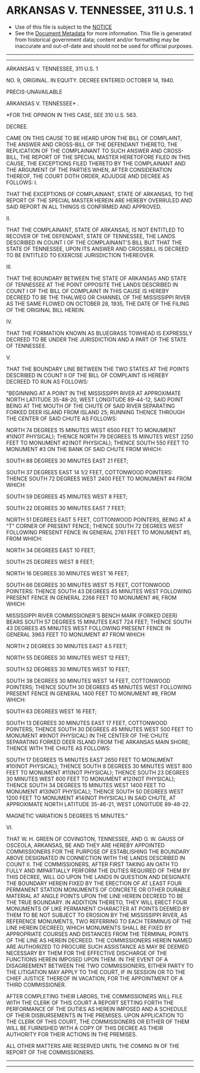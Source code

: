---
---

# ARKANSAS V. TENNESSEE, 311 U.S. 1

* Use of this file is subject to the [NOTICE](https://github.com/publicdocs/notice/blob/master/NOTICE)
* See the [Document Metadata](../../../) for more information.
  This file is generated from historical government data; content and/or formatting may be inaccurate and out-of-date and should not be used for official purposes.

----------
----------

ARKANSAS V. TENNESSEE, 311 U.S. 1

NO. 9, ORIGINAL.  IN EQUITY.  DECREE ENTERED OCTOBER 14, 1940.

PRECIS-UNAVAILABLE

ARKANSAS V. TENNESSEE\* .

\*FOR THE OPINION IN THIS CASE, SEE 310 U.S. 563.

DECREE.

CAME ON THIS CAUSE TO BE HEARD UPON THE BILL OF COMPLAINT, THE ANSWER AND CROSS-BILL OF THE DEFENDANT THERETO, THE REPLICATION OF THE COMPLAINANT TO SUCH ANSWER AND CROSS-BILL, THE REPORT OF THE SPECIAL MASTER HERETOFORE FILED IN THIS CAUSE, THE EXCEPTIONS FILED THERETO BY THE COMPLAINANT AND THE ARGUMENT OF THE PARTIES WHEN, AFTER CONSIDERATION THEREOF, THE COURT DOTH ORDER, ADJUDGE AND DECREE AS FOLLOWS: I.

THAT THE EXCEPTIONS OF COMPLAINANT, STATE OF ARKANSAS, TO THE REPORT OF THE SPECIAL MASTER HEREIN ARE HEREBY OVERRULED AND SAID REPORT IN ALL THINGS IS CONFIRMED AND APPROVED.

II.

THAT THE COMPLAINANT, STATE OF ARKANSAS, IS NOT ENTITLED TO RECOVER OF THE DEFENDANT, STATE OF TENNESSEE, THE LANDS DESCRIBED IN COUNT I OF THE COMPLAINANT'S BILL BUT THAT THE STATE OF TENNESSEE, UPON ITS ANSWER AND CROSSBILL IS DECREED TO BE ENTITLED TO EXERCISE JURISDICTION THEREOVER.

III.

THAT THE BOUNDARY BETWEEN THE STATE OF ARKANSAS AND STATE OF TENNESSEE AT THE POINT OPPOSITE THE LANDS DESCRIBED IN COUNT I OF THE BILL OF COMPLAINT IN THIS CAUSE IS HEREBY DECREED TO BE THE THALWEG OR CHANNEL OF THE MISSISSIPPI RIVER AS THE SAME FLOWED ON OCTOBER 28, 1935, THE DATE OF THE FILING OF THE ORIGINAL BILL HEREIN.

IV.

THAT THE FORMATION KNOWN AS BLUEGRASS TOWHEAD IS EXPRESSLY DECREED TO BE UNDER THE JURISDICTION AND A PART OF THE STATE OF TENNESSEE.

V.

THAT THE BOUNDARY LINE BETWEEN THE TWO STATES AT THE POINTS DESCRIBED IN COUNT II OF THE BILL OF COMPLAINT IS HEREBY DECREED TO RUN AS FOLLOWS:

"BEGINNING AT A POINT IN THE MISSISSIPPI RIVER AT APPROXIMATE NORTH LATITUDE 35-48-20, WEST LONGITUDE 89-44-12, SAID POINT BEING AT THE MOUTH OF THE CHUTE OF SAID RIVER SEPARATING FORKED DEER ISLAND FROM ISLAND 25; RUNNING THENCE THROUGH THE CENTER OF SAID CHUTE AS FOLLOWS:

NORTH 74 DEGREES 15 MINUTES WEST 6500 FEET TO MONUMENT #1(NOT PHYSICAL); THENCE NORTH 79 DEGREES 15 MINUTES WEST 2250 FEET TO MONUMENT #2(NOT PHYSICAL); THENCE SOUTH 550 FEET TO MONUMENT #3 ON THE BANK OF SAID CHUTE FROM WHICH:

SOUTH 88 DEGREES 30 MINUTES EAST 21 FEET;

SOUTH 37 DEGREES EAST 14 1/2 FEET, COTTONWOOD POINTERS:  THENCE SOUTH 72 DEGREES WEST 2400 FEET TO MONUMENT #4 FROM WHICH:

SOUTH 59 DEGREES 45 MINUTES WEST 8 FEET;

SOUTH 22 DEGREES 30 MINUTES EAST 7 FEET;

NORTH 51 DEGREES EAST 5 FEET, COTTONWOOD POINTERS, BEING AT A "T" CORNER OF PRESENT FENCE; THENCE SOUTH 72 DEGREES WEST FOLLOWING PRESENT FENCE IN GENERAL 2761 FEET TO MONUMENT #5, FROM WHICH:

NORTH 34 DEGREES EAST 10 FEET;

SOUTH 25 DEGREES WEST 8 FEET;

NORTH 16 DEGREES 30 MINUTES WEST 16 FEET;

SOUTH 66 DEGREES 30 MINUTES WEST 15 FEET, COTTONWOOD POINTERS: THENCE SOUTH 43 DEGREES 45 MINUTES WEST FOLLOWING PRESENT FENCE IN GENERAL 2268 FEET TO MONUMENT #6, FROM WHICH:

MISSISSIPPI RIVER COMMISSIONER'S BENCH MARK (FORKED DEER) BEARS SOUTH 57 DEGREES 15 MINUTES EAST 724 FEET; THENCE SOUTH 43 DEGREES 45 MINUTES WEST FOLLOWING PRESENT FENCE IN GENERAL 3963 FEET TO MONUMENT #7 FROM WHICH:

NORTH 2 DEGREES 30 MINUTES EAST 4.5 FEET;

NORTH 55 DEGREES 30 MINUTES WEST 12 FEET;

SOUTH 52 DEGREES 30 MINUTES WEST 10 FEET;

SOUTH 38 DEGREES 30 MINUTES WEST 14 FEET, COTTONWOOD POINTERS; THENCE SOUTH 30 DEGREES 45 MINUTES WEST FOLLOWING PRESENT FENCE IN GENERAL 1400 FEET TO MONUMENT #8, FROM WHICH:

SOUTH 63 DEGREES WEST 16 FEET;

SOUTH 13 DEGREES 30 MINUTES EAST 17 FEET, COTTONWOOD POINTERS; THENCE SOUTH 30 DEGREES 45 MINUTES WEST 500 FEET TO MONUMENT #9(NOT PHYSICAL) IN THE CENTER OF THE CHUTE SEPARATING FORKED DEER ISLAND FROM THE ARKANSAS MAIN SHORE; THENCE WITH THE CHUTE AS FOLLOWS:

SOUTH 17 DEGREES 15 MINUTES EAST 2650 FEET TO MONUMENT #10(NOT PHYSICAL); THENCE SOUTH 8 DEGREES 30 MINUTES WEST 800 FEET TO MONUMENT #11(NOT PHYSICAL); THENCE SOUTH 23 DEGREES 30 MINUTES WEST 600 FEET TO MONUMENT #12(NOT PHYSICAL); THENCE SOUTH 34 DEGREES 15 MINUTES WEST 1400 FEET TO MONUMENT #13(NOT PHYSICAL); THENCE SOUTH 50 DEGREES WEST 1200 FEET TO MONUMENT #14(NOT PHYSICAL) IN SAID CHUTE, AT APPROXIMATE NORTH LATITUDE 35-46-21, WEST LONGITUDE 89-48-22.

MAGNETIC VARIATION 5 DEGREES 15 MINUTES."

VI.

THAT W. H. GREEN OF COVINGTON, TENNESSEE, AND O. W. GAUSS OF OSCEOLA, ARKANSAS, BE AND THEY ARE HEREBY APPOINTED COMMISSIONERS FOR THE PURPOSE OF ESTABLISHING THE BOUNDARY ABOVE DESIGNATED IN CONNECTION WITH THE LANDS DESCRIBED IN COUNT II.  THE COMMISSIONERS, AFTER FIRST TAKING AN OATH TO FULLY AND IMPARTIALLY PERFORM THE DUTIES REQUIRED OF THEM BY THIS DECREE, WILL GO UPON THE LANDS IN QUESTION AND DESIGNATE THE BOUNDARY HEREIN FIXED BY THE ERECTION OF AT LEAST FOUR PERMANENT STATION MONUMENTS OF CONCRETE OR OTHER DURABLE MATERIAL AT ANGLE POINTS UPON THE LINE HEREIN DECREED TO BE THE TRUE BOUNDARY.  IN ADDITION THERETO, THEY WILL ERECT FOUR MONUMENTS OF LIKE PERMANENT CHARACTER AT POINTS DEEMED BY THEM TO BE NOT SUBJECT TO EROSION BY THE MISSISSIPPI RIVER, AS REFERENCE MONUMENTS, TWO REFERRING TO EACH TERMINUS OF THE LINE HEREIN DECREED, WHICH MONUMENTS SHALL BE FIXED BY APPROPRIATE COURSES AND DISTANCES FROM THE TERMINAL POINTS OF THE LINE AS HEREIN DECREED.  THE COMMISSIONERS HEREIN NAMED ARE AUTHORIZED TO PROCURE SUCH ASSISTANCE AS MAY BE DEEMED NECESSARY BY THEM FOR THE EFFECTIVE DISCHARGE OF THE FUNCTIONS HEREIN IMPOSED UPON THEM.  IN THE EVENT OF A DISAGREEMENT BETWEEN THE TWO COMMISSIONERS, EITHER PARTY TO THE LITIGATION MAY APPLY TO THE COURT, IF IN SESSION OR TO THE CHIEF JUSTICE THEREOF IN VACATION, FOR THE APPOINTMENT OF A THIRD COMMISSIONER.

AFTER COMPLETING THEIR LABORS, THE COMMISSIONERS WILL FILE WITH THE CLERK OF THIS COURT A REPORT SETTING FORTH THE PERFORMANCE OF THE DUTIES AS HEREIN IMPOSED AND A SCHEDULE OF THEIR DISBURSEMENTS IN THE PREMISES.  UPON APPLICATION TO THE CLERK OF THIS COURT, THE COMMISSIONERS OR EITHER OF THEM WILL BE FURNISHED WITH A COPY OF THIS DECREE AS THEIR AUTHORITY FOR THEIR ACTIONS IN THE PREMISES.

ALL OTHER MATTERS ARE RESERVED UNTIL THE COMING IN OF THE REPORT OF THE COMMISSIONERS.


----------
----------

